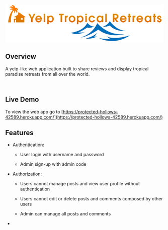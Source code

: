<p align="center">
  <img src="https://github.com/PRGip06/yelp-tropical-retreats/raw/master/public/img/yelp-tropical-retreat-logo-water.png" alt="Yelp         Tropical Retreats" />
</p>

## Overview
A yelp-like web application built to share reviews and display tropical paradise retreats from all over the world.

<br>

## Live Demo
To view the web app go to [https://protected-hollows-42589.herokuapp.com/](https://protected-hollows-42589.herokuapp.com/)
<br>

## Features

* Authentication:

  * User login with username and password
  
  * Admin sign-up with admin code
  
* Authorization:

  * Users cannot manage posts and view user profile without authentication
  
  * Users cannot edit or delete posts and comments composed by other users
  
  * Admin can manage all posts and comments
  
* 
